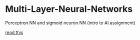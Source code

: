 # Multi-Layer-Neural-Networks
Perceptron NN and sigmoid neuron NN (intro to AI assignment)

[read this](https://github.com/ronan-s1/Multi-Layer-Neural-Networks/blob/main/MLP_Assignment.pdf)
